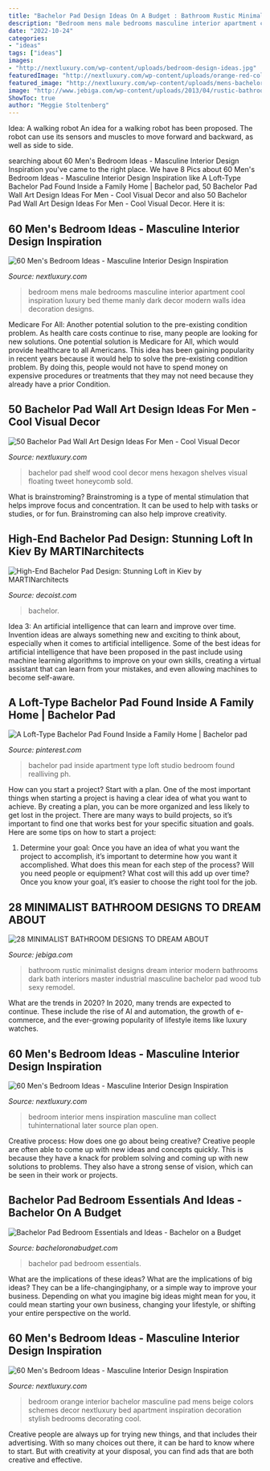 ```yaml
---
title: "Bachelor Pad Design Ideas On A Budget : Bathroom Rustic Minimalist Designs Dream Interior Modern Bathrooms Dark Bath Interiors Master Industrial Masculine Bachelor Pad Wood Tub Sexy Remodel"
description: "Bedroom mens male bedrooms masculine interior apartment cool inspiration luxury bed theme manly dark decor modern walls idea decoration designs"
date: "2022-10-24"
categories:
- "ideas"
tags: ["ideas"]
images:
- "http://nextluxury.com/wp-content/uploads/bedroom-design-ideas.jpg"
featuredImage: "http://nextluxury.com/wp-content/uploads/orange-red-color-mens-bedroom.jpg"
featured_image: "http://nextluxury.com/wp-content/uploads/mens-bachelor-pad-wall-art-hexagon-wood-shelf.jpg"
image: "http://www.jebiga.com/wp-content/uploads/2013/04/rustic-bathroom-design.jpg"
ShowToc: true
author: "Meggie Stoltenberg"
---
```



Idea: A walking robot
An idea for a walking robot has been proposed. The robot can use its sensors and muscles to move forward and backward, as well as side to side.

	

		
searching about 60 Men&#039;s Bedroom Ideas - Masculine Interior Design Inspiration you've came to the right place. We have 8 Pics about 60 Men&#039;s Bedroom Ideas - Masculine Interior Design Inspiration like A Loft-Type Bachelor Pad Found Inside a Family Home | Bachelor pad, 50 Bachelor Pad Wall Art Design Ideas For Men - Cool Visual Decor and also 50 Bachelor Pad Wall Art Design Ideas For Men - Cool Visual Decor. Here it is:
		
    
## 60 Men&#039;s Bedroom Ideas - Masculine Interior Design Inspiration

<img loading=lazy src="http://nextluxury.com/wp-content/uploads/manly-bedroom-design-ideas.jpg" onerror="this.onerror=null;this.src='https://tse4.mm.bing.net/th?id=OIP.FrF3S3CdTBI6DyYakobzfQHaLH&amp;pid=15.1';" alt="60 Men&#039;s Bedroom Ideas - Masculine Interior Design Inspiration">

_Source: nextluxury.com_

>bedroom mens male bedrooms masculine interior apartment cool inspiration luxury bed theme manly dark decor modern walls idea decoration designs. 

	

Medicare For All: Another potential solution to the pre-existing condition problem.
As health care costs continue to rise, many people are looking for new solutions. One potential solution is Medicare for All, which would provide healthcare to all Americans. This idea has been gaining popularity in recent years because it would help to solve the pre-existing condition problem. By doing this, people would not have to spend money on expensive procedures or treatments that they may not need because they already have a prior Condition.

    
## 50 Bachelor Pad Wall Art Design Ideas For Men - Cool Visual Decor

<img loading=lazy src="http://nextluxury.com/wp-content/uploads/mens-bachelor-pad-wall-art-hexagon-wood-shelf.jpg" onerror="this.onerror=null;this.src='https://tse3.mm.bing.net/th?id=OIP.nJ-89xwFqzPGjY2ZtS6_DQAAAA&amp;pid=15.1';" alt="50 Bachelor Pad Wall Art Design Ideas For Men - Cool Visual Decor">

_Source: nextluxury.com_

>bachelor pad shelf wood cool decor mens hexagon shelves visual floating tweet honeycomb sold. 

	

What is brainstroming?
Brainstroming is a type of mental stimulation that helps improve focus and concentration. It can be used to help with tasks or studies, or for fun. Brainstroming can also help improve creativity.

    
## High-End Bachelor Pad Design: Stunning Loft In Kiev By MARTINarchitects

<img loading=lazy src="https://cdn.decoist.com/wp-content/uploads/2015/08/Spacious-walk-in-closet-for-the-loft-bedroom.jpg" onerror="this.onerror=null;this.src='https://tse1.mm.bing.net/th?id=OIP.xkXB-Gs42el70NNd4hstFQHaE8&amp;pid=15.1';" alt="High-End Bachelor Pad Design: Stunning Loft in Kiev by MARTINarchitects">

_Source: decoist.com_

>bachelor. 

	

Idea 3: An artificial intelligence that can learn and improve over time.
Invention ideas are always something new and exciting to think about, especially when it comes to artificial intelligence. Some of the best ideas for artificial intelligence that have been proposed in the past include using machine learning algorithms to improve on your own skills, creating a virtual assistant that can learn from your mistakes, and even allowing machines to become self-aware.

    
## A Loft-Type Bachelor Pad Found Inside A Family Home | Bachelor Pad

<img loading=lazy src="https://i.pinimg.com/736x/b7/53/a6/b753a6b9ab70484ccf59657fbb0dcf24.jpg" onerror="this.onerror=null;this.src='https://tse4.mm.bing.net/th?id=OIP.IRt8aqClWLT6VqEaQd9QBQHaJ4&amp;pid=15.1';" alt="A Loft-Type Bachelor Pad Found Inside a Family Home | Bachelor pad">

_Source: pinterest.com_

>bachelor pad inside apartment type loft studio bedroom found realliving ph. 

	

How can you start a project?
Start with a plan. One of the most important things when starting a project is having a clear idea of what you want to achieve. By creating a plan, you can be more organized and less likely to get lost in the project. There are many ways to build projects, so it’s important to find one that works best for your specific situation and goals. Here are some tips on how to start a project: 
1. Determine your goal: Once you have an idea of what you want the project to accomplish, it’s important to determine how you want it accomplished. What does this mean for each step of the process? Will you need people or equipment? What cost will this add up over time? Once you know your goal, it’s easier to choose the right tool for the job.


    
## 28 MINIMALIST BATHROOM DESIGNS TO DREAM ABOUT

<img loading=lazy src="http://www.jebiga.com/wp-content/uploads/2013/04/rustic-bathroom-design.jpg" onerror="this.onerror=null;this.src='https://tse3.mm.bing.net/th?id=OIP.15k8fANFAMdjBNB-7tmpjwHaIx&amp;pid=15.1';" alt="28 MINIMALIST BATHROOM DESIGNS TO DREAM ABOUT">

_Source: jebiga.com_

>bathroom rustic minimalist designs dream interior modern bathrooms dark bath interiors master industrial masculine bachelor pad wood tub sexy remodel. 

	

What are the trends in 2020?
In 2020, many trends are expected to continue. These include the rise of AI and automation, the growth of e-commerce, and the ever-growing popularity of lifestyle items like luxury watches.

    
## 60 Men&#039;s Bedroom Ideas - Masculine Interior Design Inspiration

<img loading=lazy src="http://nextluxury.com/wp-content/uploads/bedroom-design-ideas.jpg" onerror="this.onerror=null;this.src='https://tse3.mm.bing.net/th?id=OIP.ZdsWTm0qjh4vwhaBWvmy_QHaLI&amp;pid=15.1';" alt="60 Men&#039;s Bedroom Ideas - Masculine Interior Design Inspiration">

_Source: nextluxury.com_

>bedroom interior mens inspiration masculine man collect tuhinternational later source plan open. 

	

Creative process: How does one go about being creative?
Creative people are often able to come up with new ideas and concepts quickly. This is because they have a knack for problem solving and coming up with new solutions to problems. They also have a strong sense of vision, which can be seen in their work or projects.

    
## Bachelor Pad Bedroom Essentials And Ideas - Bachelor On A Budget

<img loading=lazy src="http://bacheloronabudget.com/wp-content/uploads/2014/11/Bachelor-Pad-Bedroom-13.jpg" onerror="this.onerror=null;this.src='https://tse3.mm.bing.net/th?id=OIP.KosIbbKkPNqKLwUPj4qtdwHaLH&amp;pid=15.1';" alt="Bachelor Pad Bedroom Essentials and Ideas - Bachelor on a Budget">

_Source: bacheloronabudget.com_

>bachelor pad bedroom essentials. 

	

What are the implications of these ideas?
What are the implications of big ideas? They can be a life-changingiphany, or a simple way to improve your business. Depending on what you imagine big ideas might mean for you, it could mean starting your own business, changing your lifestyle, or shifting your entire perspective on the world.

    
## 60 Men&#039;s Bedroom Ideas - Masculine Interior Design Inspiration

<img loading=lazy src="http://nextluxury.com/wp-content/uploads/orange-red-color-mens-bedroom.jpg" onerror="this.onerror=null;this.src='https://tse3.mm.bing.net/th?id=OIP.9C_drFRnlyDU7vX1DF5zLgHaEz&amp;pid=15.1';" alt="60 Men&#039;s Bedroom Ideas - Masculine Interior Design Inspiration">

_Source: nextluxury.com_

>bedroom orange interior bachelor masculine pad mens beige colors schemes decor nextluxury bed apartment inspiration decoration stylish bedrooms decorating cool. 

	

Creative people are always up for trying new things, and that includes their advertising. With so many choices out there, it can be hard to know where to start. But with creativity at your disposal, you can find ads that are both creative and effective.

